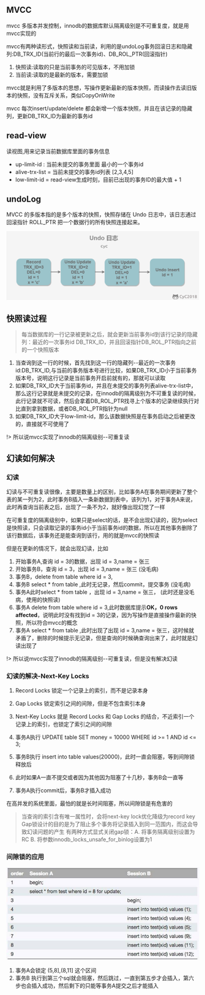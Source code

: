 ## MVCC

mvcc 多版本并发控制，innodb的数据库默认隔离级别是不可重复度，就是用mvcc实现的

mvcc有两种读形式，快照读和当前读，利用的是undoLog事务回滚日志和隐藏列:DB_TRX_ID(当前行的最后一次事务id)、DB_ROL_PTR(回滚指针)

1. 快照读:读取的只是当前事务的可见版本，不用加锁
2. 当前读:读取的是最新的版本，需要加锁

mvcc就是利用了多版本的思想，写操作更新最新的版本快照，而读操作去读旧版本的快照，没有互斥关系，类似CopyOnWrite

mvcc 每次insert/update/delete 都会新增一个版本快照，并且在该记录的隐藏列，更新DB_TRX_ID为最新的事务id

## read-view

读视图,用来记录当前数据库里面的事务信息

- up-limit-id : 当前未提交的事务里面 最小的一个事务id
- alive-trx-list = 当前未提交的事务id列表 [2,3,4,5]
- low-limit-id = read-view生成时刻，目前已出现的事务ID的最大值 + 1 

## undoLog

MVCC 的多版本指的是多个版本的快照，快照存储在 Undo 日志中，该日志通过回滚指针 ROLL_PTR 把一个数据行的所有快照连接起来。

![pic](../images/image-20191208164808217.png)

## 快照读过程

> 每当数据库的一行记录被更新之后，就会更新当前事务id到该行记录的隐藏列：最近的一次事务id DB_TRX_ID，并且回滚指针DB_ROL_PTR指向之前的一个快照版本

1. 当查询到这一行的时候，首先找到这一行的隐藏列--最近的一次事务id:DB_TRX_ID,与当前的事务版本号进行比较，如果DB_TRX_ID小于当前事务版本号，说明这行记录是当前事务开启前就有的，那就可以读取
2. 如果DB_TRX_ID大于当前事务id，并且在未提交的事务列表alive-trx-list中，那么这行记录就是未提交的记录，在innodb的隔离级别为不可重复读的时候，此行记录就不可读，然后会拿着DB_ROL_PTR找寻上个版本的记录继续执行对比直到拿到数据，或者DB_ROL_PTR指针为null
3. 如果DB_TRX_ID大于low-limit-id，那么该数据快照是在事务启动之后被更改的，直接就不可使用了

!> 所以说mvcc实现了innodb的隔离级别--可重复读

## 幻读如何解决
### 幻读
幻读与不可重复读很像，主要是数量上的区别，比如事务A在事务期间更新了整个表的某一列为2，此时事务B插入一条新数据到表中，该列为1，对于事务A来说，此时再查询当前表之后，出现了一条不为2，就好像出现幻觉了一样

在可重复度的隔离级别中，如果只是select的话，是不会出现幻读的，因为select是快照读，只会读取记录的事务id小于当前事务id的数据，所以在其他事务删除了该行数据后，该事务还是能查询到该行，用的就是mvcc的快照读

但是在更新的情况下，就会出现幻读，比如

1. 开始事务A,查询 id = 3的数据，出现 id = 3,name = 张三
2. 开始事务B，查询 id = 3，出现 id = 3,name = 张三  (没毛病)
3. 事务B，delete from table where id = 3,
4. 事务B select * from table ,此时无记录，然后commit，提交事务 (没毛病)
5. 事务A此时select * from table ，出现 id = 3,name = 张三， (此时还是没毛病，使用的快照读)
6. 事务A delete from table where id = 3,此时数据库提示**OK，0 rows affected**，说明此时没有找到id = 3的记录，因为写操作是直接操作最新的快照，所以符合mvcc的概念
7. 事务A select * from table ,此时出现了出现 id = 3,name = 张三，这时候就矛盾了，删除的时候提示无记录，但是查询的时候确查询出来了，此时就是幻读出现了

!> 所以说mvcc实现了innodb的隔离级别--可重复读，但是没有解决幻读

### 幻读的解决-Next-Key Locks

1. Record Locks 锁定一个记录上的索引，而不是记录本身
2. Gap Locks 锁定索引之间的间隙，但是不包含索引本身
3. Next-Key Locks 就是 Record Locks 和 Gap Locks 的结合，不近索引一个记录上的索引，也锁定了索引之间的间隙

1. 事务A执行 UPDATE table SET money = 10000 WHERE id >= 1 AND id <= 3; 
2. 事务B执行 insert into table values(20000)，此时一直会阻塞，等到间隙锁释放后
3. 此时如果A一直不提交或者因为其他因为阻塞了十几秒，事务B会一直等
4. 事务A执行commit后，事务B才插入成功

在高并发的系统里面，最怕的就是长时间阻塞，所以间隙锁是有危害的

> 当查询的索引含有唯一属性时，会将next-key lock优化降级为record key
> Gap锁设计的目的是为了阻止多个事务将记录插入到同一范围内，而这会导致幻读问题的产生
> 有两种方式显式关闭gap锁：A. 将事务隔离级别设置为RC B. 将参数innodb_locks_unsafe_for_binlog设置为1

### 间隙锁的应用

![pic](../images/16aac6a44ed032b9.png)

1. 事务A会锁定 (5,8],(8,11] 这个区间
2. 事务B 执行到第三个sql就会阻塞，然后跳过，一直到第五步才会插入，第六步也会插入成功，然后剩下的只能等事务A提交之后才能插入



